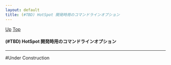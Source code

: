 ```yaml
---
layout: default
title: (#TBD) HotSpot 開発時用のコマンドラインオプション
---
```

[Up](no7882_Cr.html) [Top](../index.html)

#### (#TBD) HotSpot 開発時用のコマンドラインオプション

--- 
#Under Construction





